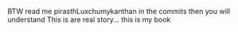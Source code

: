 BTW read me pirasthLuxchumykanthan in the commits then you will understand
This is are real story... this is my book
